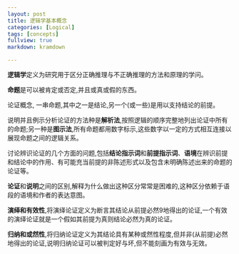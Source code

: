 ```yaml
---
layout: post
title: 逻辑学基本概念
categories: [Logical]
tags: [concepts]
fullview: true
markdown: kramdown

---
```


**逻辑学**定义为研究用于区分正确推理与不正确推理的方法和原理的学问。

**命题**是可以被肯定或否定,并且或真或假的东西。

论证概念, 一串命题,其中之一是结论,另一个(或一些)是用以支持结论的前提。

说明并且例示分析论证的方法种是**解析法**,按照逻辑的顺序完整地列出论证中所有的命题;另一种是**图示法**,所有命题都用数字标示,这些数字以一定的方式相互连接以展现命题之间的逻辑关系。

讨论辨识论证的几个方面的问题,包括**结论指示词**和**前提指示词**、**语境**在辨识前提和结论中的作用、有可能充当前提的非陈述形式以及包含未明确陈述出来的命题的论证等。

**论证**和**说明**之间的区别,解释为什么做出这种区分常常是困难的,这种区分依赖于语段的语境和作者的表达意图。

**演绎和有效性**,将演绎论证定义为断言其结论从前提必然9地得出的论证,一个有效的演绎论证就是一个假如其前提为真则结论必然为真的论证。

**归纳和或然性**,将归纳论证定义为其结论具有某种或然性程度,但并非(从前提)必然地得出的论证,说明归纳论证可以被判定好与坏,但不能刻画为有效与无效。

